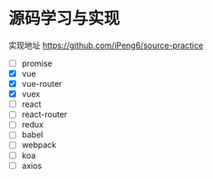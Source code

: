 # 源码学习与实现

实现地址 https://github.com/iPeng6/source-practice

- [ ] promise
- [x] vue
- [x] vue-router
- [x] vuex
- [ ] react
- [ ] react-router
- [ ] redux
- [ ] babel
- [ ] webpack
- [ ] koa
- [ ] axios
